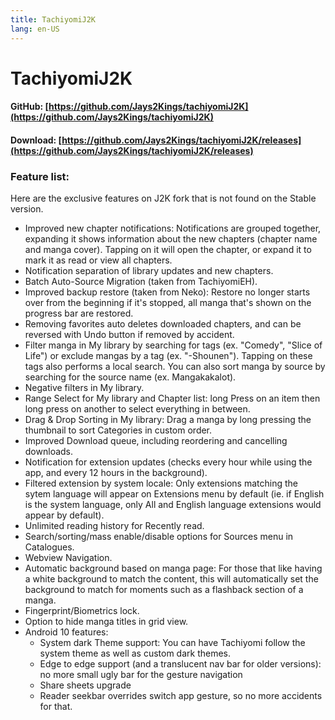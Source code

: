 ```yaml
---
title: TachiyomiJ2K
lang: en-US
---
```


# TachiyomiJ2K

#### GitHub: [https://github.com/Jays2Kings/tachiyomiJ2K](https://github.com/Jays2Kings/tachiyomiJ2K)
#### Download: [https://github.com/Jays2Kings/tachiyomiJ2K/releases](https://github.com/Jays2Kings/tachiyomiJ2K/releases)

### Feature list:
Here are the exclusive features on J2K fork that is not found on the Stable version. 
- Improved new chapter notifications: Notifications are grouped together, expanding it shows information about the new chapters (chapter name and manga cover). Tapping on it will open the chapter, or expand it to mark it as read or view all chapters.
- Notification separation of library updates and new chapters.
- Batch Auto-Source Migration (taken from TachiyomiEH).
- Improved backup restore (taken from Neko): Restore no longer starts over from the beginning if it's stopped, all manga that's shown on the progress bar are restored.
- Removing favorites auto deletes downloaded chapters, and can be reversed with Undo button if removed by accident.
- Filter manga in My library by searching for tags (ex. "Comedy", "Slice of Life") or exclude mangas by a tag (ex. "-Shounen"). Tapping on these tags also performs a local search. You can also sort manga by source by searching for the source name (ex. Mangakakalot).
- Negative filters in My library.
- Range Select for My library and Chapter list: long Press on an item then long press on another to select everything in between.
- Drag & Drop Sorting in My library: Drag a manga by long pressing the thumbnail to sort Categories in custom order.
- Improved Download queue, including reordering and cancelling downloads.
- Notification for extension updates (checks every hour while using the app, and every 12 hours in the background).
- Filtered extension by system locale: Only extensions matching the sytem language will appear on Extensions menu by default (ie. if English is the system language, only All and English language extensions would appear by default).
- Unlimited reading history for Recently read.
- Search/sorting/mass enable/disable options for Sources menu in Catalogues.
- Webview Navigation.
- Automatic background based on manga page: For those that like having a white background to match the content, this will automatically set the background to match for moments such as a flashback section of a manga.
- Fingerprint/Biometrics lock.
- Option to hide manga titles in grid view.
- Android 10 features:
  - System dark Theme support: You can have Tachiyomi follow the system theme as well as custom dark themes.
  - Edge to edge support (and a translucent nav bar for older versions): no more small ugly bar for the gesture navigation
  - Share sheets upgrade 
  - Reader seekbar overrides switch app gesture, so no more accidents for that.

